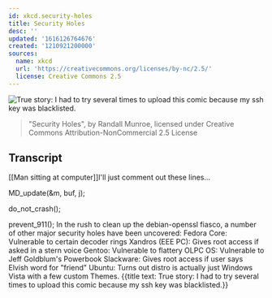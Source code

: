 ```yaml
---
id: xkcd.security-holes
title: Security Holes
desc: ''
updated: '1616126764676'
created: '1210921200000'
sources:
  name: xkcd
  url: 'https://creativecommons.org/licenses/by-nc/2.5/'
  license: Creative Commons 2.5
---
```

![True story: I had to try several times to upload this comic because my ssh key was blacklisted.](https://imgs.xkcd.com/comics/security_holes.png)
> "Security Holes", by Randall Munroe, licensed under Creative Commons Attribution-NonCommercial 2.5 License

## Transcript
[[Man sitting at computer]]I'll just comment out these lines...

MD_update(&m, buf, j);

do_not_crash();

prevent_911();
In the rush to clean up the debian-openssl fiasco, a number of other major security holes have been uncovered:
Fedora Core: Vulnerable to certain decoder rings
Xandros (EEE PC): Gives root access if asked in a stern voice
Gentoo: Vulnerable to flattery
OLPC OS: Vulnerable to Jeff Goldblum's Powerbook
Slackware: Gives root access if user says Elvish word for "friend"
Ubuntu: Turns out distro is actually just Windows Vista with a few custom Themes.
{{title text: True story: I had to try several times to upload this comic because my ssh key was blacklisted.}}
